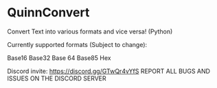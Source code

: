 # QuinnConvert
Convert Text into various formats and vice versa! (Python)

Currently supported formats (Subject to change):

Base16
Base32
Base 64
Base85
Hex

Discord invite: https://discord.gg/GTwQr4vYfS REPORT ALL BUGS AND ISSUES ON THE DISCORD SERVER
